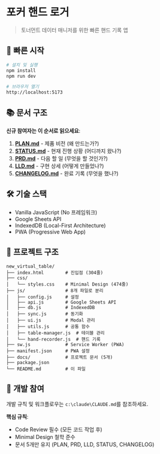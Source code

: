 # 포커 핸드 로거

> 토너먼트 데이터 매니저를 위한 빠른 핸드 기록 앱

## 🚀 빠른 시작

```bash
# 설치 및 실행
npm install
npm run dev

# 브라우저 열기
http://localhost:5173
```

## 📚 문서 구조

**신규 참여자는 이 순서로 읽으세요**:

1. **[PLAN.md](docs/PLAN.md)** - 제품 비전 (왜 만드는가?)
2. **[STATUS.md](docs/STATUS.md)** - 현재 진행 상황 (어디까지 왔나?)
3. **[PRD.md](docs/PRD.md)** - 다음 할 일 (무엇을 할 것인가?)
4. **[LLD.md](docs/LLD.md)** - 구현 상세 (어떻게 만들었나?)
5. **[CHANGELOG.md](docs/CHANGELOG.md)** - 완료 기록 (무엇을 했나?)

## 🛠️ 기술 스택

- Vanilla JavaScript (No 프레임워크)
- Google Sheets API
- IndexedDB (Local-First Architecture)
- PWA (Progressive Web App)

## 📁 프로젝트 구조

```
new_virtual_table/
├── index.html        # 진입점 (304줄)
├── css/
│   └── styles.css    # Minimal Design (474줄)
├── js/               # 8개 파일로 분리
│   ├── config.js     # 설정
│   ├── api.js        # Google Sheets API
│   ├── db.js         # IndexedDB
│   ├── sync.js       # 동기화
│   ├── ui.js         # Modal 관리
│   ├── utils.js      # 공통 함수
│   ├── table-manager.js  # 테이블 관리
│   └── hand-recorder.js  # 핸드 기록
├── sw.js             # Service Worker (PWA)
├── manifest.json     # PWA 설정
├── docs/             # 프로젝트 문서 (5개)
├── package.json
└── README.md         # 이 파일
```

## 🤝 개발 참여

개발 규칙 및 워크플로우는 `c:\claude\CLAUDE.md`를 참조하세요.

**핵심 규칙**:
- Code Review 필수 (모든 코드 작업 후)
- Minimal Design 철학 준수
- 문서 5개만 유지 (PLAN, PRD, LLD, STATUS, CHANGELOG)
